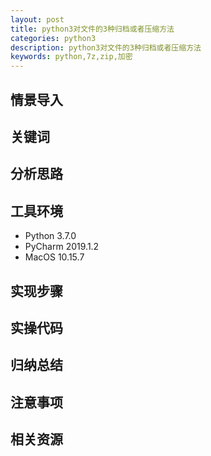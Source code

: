 ```yaml
---
layout: post
title: python3对文件的3种归档或者压缩方法
categories: python3
description: python3对文件的3种归档或者压缩方法
keywords: python,7z,zip,加密
---
```


## 情景导入



## 关键词



## 分析思路



## 工具环境

+ Python 3.7.0
+ PyCharm 2019.1.2
+ MacOS 10.15.7

## 实现步骤



## 实操代码



## 归纳总结



## 注意事项



## 相关资源

